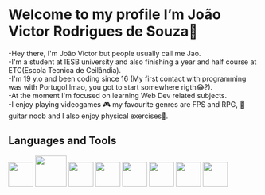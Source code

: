 # Welcome to my profile I’m João Victor Rodrigues de Souza👋

-Hey there, I'm João Victor but people usually call me Jao. <br>
-I'm a student at IESB university and also finishing a year and half course at ETC(Escola Tecnica de Ceilândia). <br>
-I'm 19 y.o and been coding since 16 (My first contact with programming was with Portugol lmao, you got to start somewhere rigth😂?). <br>
-At the moment I'm focused on learning Web Dev related subjects. <br>
-I enjoy playing videogames 🎮 my favourite genres are FPS and RPG, 🎸guitar noob and I also enjoy physical exercises💪. <br>

## Languages and Tools

<div style="inline">
<img width="50px" src="https://cdn.jsdelivr.net/gh/devicons/devicon/icons/html5/html5-original.svg" />
<img width="63px" src="https://cdn.jsdelivr.net/gh/devicons/devicon/icons/css3/css3-original-wordmark.svg" />
<img width="50px" src="https://cdn.jsdelivr.net/gh/devicons/devicon/icons/javascript/javascript-original.svg" />
<img width="50px" src="https://cdn.jsdelivr.net/gh/devicons/devicon/icons/bootstrap/bootstrap-original.svg" />
<img width="50px" src="https://cdn.jsdelivr.net/gh/devicons/devicon/icons/php/php-original.svg" />
<img width="50px" src="https://cdn.jsdelivr.net/gh/devicons/devicon/icons/python/python-original.svg" />
<img width="50px" src="https://cdn.jsdelivr.net/gh/devicons/devicon/icons/mysql/mysql-original.svg" />
<img width="50px" src="https://cdn.jsdelivr.net/gh/devicons/devicon/icons/git/git-original.svg" />

<!---
JoaoVictorRS/JoaoVictorRS is a ✨ special ✨ repository because its `README.md` (this file) appears on your GitHub profile.
You can click the Preview link to take a look at your changes.
--->
